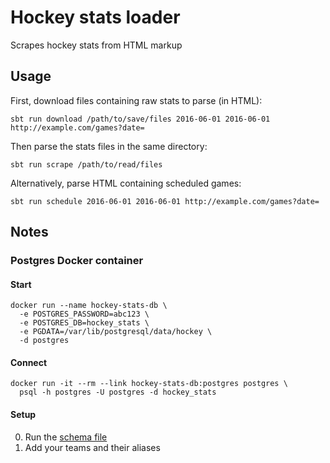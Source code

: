 # Hockey stats loader

Scrapes hockey stats from HTML markup

## Usage

First, download files containing raw stats to parse (in HTML):

    sbt run download /path/to/save/files 2016-06-01 2016-06-01 http://example.com/games?date=

Then parse the stats files in the same directory:

    sbt run scrape /path/to/read/files

Alternatively, parse HTML containing scheduled games:

    sbt run schedule 2016-06-01 2016-06-01 http://example.com/games?date=

## Notes

### Postgres Docker container

#### Start

    docker run --name hockey-stats-db \
      -e POSTGRES_PASSWORD=abc123 \
      -e POSTGRES_DB=hockey_stats \
      -e PGDATA=/var/lib/postgresql/data/hockey \
      -d postgres

#### Connect

    docker run -it --rm --link hockey-stats-db:postgres postgres \
      psql -h postgres -U postgres -d hockey_stats

#### Setup

0. Run the [schema file](src/main/sql/hockey_stats.sql)
0. Add your teams and their aliases

